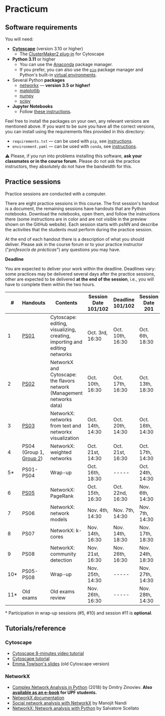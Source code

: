 # Practicum

## Software requirements

You will need:

* [**Cytoscape**](https://cytoscape.org/download.html) (version 3.10 or higher)
   * The [ClusterMaker2 plug-in](https://apps.cytoscape.org/apps/clustermaker2) for Cytoscape
* **Python 3.11** or higher
   * You can use the [Anaconda](https://www.anaconda.com/products/individual) package manager.
   * If you prefer, you can also use the [`pip`](https://packaging.python.org/en/latest/tutorials/installing-packages/) package manager and Python's built-in [virtual environments](https://docs.python.org/3/library/venv.html).
* Several Python **packages**
   * [networkx](https://networkx.github.io/) — **version 3.5 or higher!**
   * [matplotlib](https://matplotlib.org/)
   * [numpy](https://numpy.org/)
   * [scipy](https://scipy.org/)
* **Jupyter Notebooks**
   * Follow [these instructions](https://jupyter.org/install.html).

Feel free to install the packages on your own, any relevant versions are mentioned above. If you want to be sure you have all the correct versions, you can install using the requirements files provided in this directory:
* `requirements.txt` — can be used with `pip`, see [instructions](https://packaging.python.org/en/latest/tutorials/installing-packages/#requirements-files).
* `environment.yaml` — can be used with `conda`, see [instructions](https://docs.conda.io/projects/conda/en/stable/user-guide/tasks/manage-environments.html#creating-an-environment-from-an-environment-yml-file).

:warning: Please, if you run into problems installing this software, **ask your classmates or in the course forum**. Please do not ask the practice instructors, they absolutely do not have the bandwidth for this.

## Practice sessions

Practice sessions are conducted with a computer.

There are eight practice sessions in this course. The first session's handout is a document, the remaining sessions have handouts that are Python notebooks. Download the notebooks, open them, and follow the instructions there (some instructions are in color and are not visible in the preview shown on the GitHub website). Each session starts with *psNN* and describe the activities that the students must perform during the practice session.

At the end of each handout there is a description of what you should deliver. Please ask in the course forum or to your practice instructor ("*profesor/a de prácticas*") any questions you may have.

**Deadline**

You are expected to deliver your work within the deadline. Deadlines vary: some practices may be delivered several days after the practice sessions, other are expected to be delivered **at the end of the session**, i.e., you will have to complete them within the two hours.


| # | Handouts                                    | Contents | Session Date <br> 101/102 | Deadline <br> 101/102 | Session Date <br> 201 |  Deadline <br> 201 |
|---|---------------------------------------------|----------|------------------|--------------|------------------|--------------|
| 1 | [PS01](ps01-cytoscpe.md)                          | Cytoscape: editing, visualizing, creating, importing and editing networks | Oct. 3rd, 16:30 | Oct. 10th, 16:30 |  Oct. 6th, 18:30 | Oct. 13th, 18:30 |
| 2 | [PS02](ps02-flavors-2025.ipynb)                  | NetworkX and Cytoscape: the flavors network (Management networks data)| Oct. 10th, 16:30 | Oct. 17th, 16:30 | Oct. 13th, 18:30 | Oct. 20th, 18:30 |
| 3 | [PS03](ps03-networks-from-text.ipynb)       | NetworkX: networks from text and networkx visualization | Oct. 14th, 14:30 | Oct. 20th, 14:30 | Oct. 16th, 14:30 | Oct. 22nd, 14:30 |
| 4 | PS04 (Group 1, [Group 2](ps04-weighted_networks-2025V1.ipynb))         | NetworkX: weighted networks | Oct. 21st, 14:30 | Oct. 21st, 16:30  | Oct. 17th, 14:30 | Oct. 17th, 16:30 |
| 5* | PS01-PS04                             | Wrap-up | Oct. 16th, 18:30 | ----- | Oct. 24th, 14:30 | ----- |
| 6 | [PS05](ps05-pagerank.ipynb)                 | NetworkX: PageRank | Oct. 15th, 16:30 | Oct. 22nd, 16:30 | Nov. 6th, 14:30 | Nov. 11th, 14:30 |
| 7 | PS06           | NetworkX: network models | Nov. 4th, 14:30 | Nov. 7th, 14:30 | Nov. 7th, 14:30 | Nov. 12th, 13:30 |
| 8 | PS07        | NetworkX: k-cores | Nov. 14th, 16:30 | Nov. 14th, 18:30 | Nov. 17th, 18:30 | Nov. 17th, 20:30 |
| 9 | PS08              | NetworkX: community detection | Nov. 21st, 16:30 | Nov. 26th, 16:30 | Nov. 24th, 18:30 | Nov. 27th, 18:30 |
| 10* | PS05-PS08                            | Wrap-up | Nov. 25th, 14:30 | ----- | Nov. 27th, 14:30 | -----
| 11* | Old exams                                 | Old exams review | Nov. 26th, 16:30 | ----- | Nov. 28th, 14:30 | -----

\* Participation in wrap-up sessions (#5, #10) and session #11 is **optional**.

## Tutorials/reference

### Cytoscape

* [Cytoscape 8-minutes video tutorial](https://www.youtube.com/watch?v=iGpxX0Kd4Z0&list=PLFQS98nmv__wFmmSDePx9FtQ2TFRS6wdR)
* [Cytoscape tutorial](https://github.com/cytoscape/cytoscape-tutorials/wiki)
* [Emma Towlson's slides](https://www.dropbox.com/s/37zleq3ynw6e0n6/Cytoscape_2017.pdf?dl=0) (old Cytoscape version)

### NetworkX

* [Complex Network Analysis in Python](https://www.amazon.com/gp/product/1680502697/) (2018) by Dmitry Zinoviev. **Also [available as an e-book](https://upfinder.upf.edu/iii/encore/record/C__Rb1557007?lang=cat) for UPF students.**
* [NetworkX documentation](https://networkx.github.io/)
* [Social network analysis with NetworkX](https://blog.dominodatalab.com/social-network-analysis-with-networkx/) by Manojit Nandi
* [NetworkX: Network analysis with Python](https://www.cl.cam.ac.uk/~cm542/teaching/2010/stna-pdfs/stna-lecture8.pdf) by Salvatore Scellato
